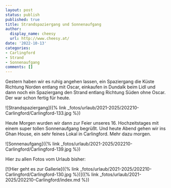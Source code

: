 ```yaml
---
layout: post
status: publish
published: true
title: Strandspaziergang und Sonnenaufgang
author:
  display_name: cheesy
  url: http://www.cheesy.at/
date: '2022-10-13'
categories:
- Carlingford
- Strand
- Sonnenaufgang
comments: []
---
```


Gestern haben wir es ruhig angehen lassen, ein Spaziergang die Küste Richtung Norden entlang mit Oscar, einkaufen in Dundalk beim Lidl und dann noch ein Spaziergang den Strand entlang Richtung Süden ohne Oscar. Der war schon fertig für heute.

![Strandspaziergang]({% link _fotos/urlaub/2021-2025/202210-Carlingford/Carlingford-133.jpg %})

Heute Morgen wurden wir dann zur Feier unseres 16. Hochzeitstages mit einem super tollen Sonnenaufgang begrüßt. Und heute Abend gehen wir ins Ghan House, ein sehr feines Lokal in Carlingford. Mehr dazu morgen.

![Sonnenaufgang]({% link _fotos/urlaub/2021-2025/202210-Carlingford/Carlingford-139.jpg %})

Hier zu allen Fotos vom Urlaub bisher:

[![Hier geht es zur Gallerie]({% link _fotos/urlaub/2021-2025/202210-Carlingford/Carlingford-130.jpg %})]({% link _fotos/urlaub/2021-2025/202210-Carlingford/index.md %})